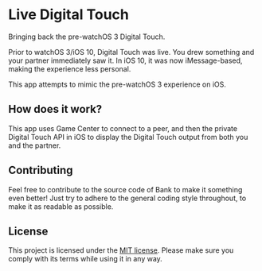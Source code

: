 # Live Digital Touch

Bringing back the pre-watchOS 3 Digital Touch.

Prior to watchOS 3/iOS 10, Digital Touch was live. You drew something and your partner immediately saw it. In iOS 10, it was now iMessage-based, making the experience less personal.

This app attempts to mimic the pre-watchOS 3 experience on iOS.

## How does it work?

This app uses Game Center to connect to a peer, and then the private Digital Touch API in iOS to display the Digital Touch output from both you and the partner.

## Contributing

Feel free to contribute to the source code of Bank to make it something even better! Just try to adhere to the general coding style throughout, to make it as readable as possible.

## License

This project is licensed under the [MIT license](/LICENSE). Please make sure you comply with its terms while using it in any way.

